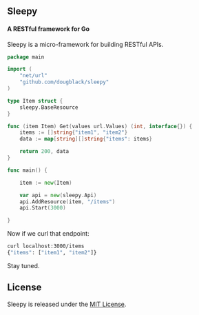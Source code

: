 ## Sleepy

#### A RESTful framework for Go

Sleepy is a micro-framework for building RESTful APIs.

```go
package main

import (
    "net/url"
    "github.com/dougblack/sleepy"
)

type Item struct {
    sleepy.BaseResource
}

func (item Item) Get(values url.Values) (int, interface{}) {
    items := []string{"item1", "item2"}
    data := map[string][]string{"items": items}

    return 200, data
}

func main() {

    item := new(Item)

    var api = new(sleepy.Api)
    api.AddResource(item, "/items")
    api.Start(3000)

}
```

Now if we curl that endpoint:

```bash
curl localhost:3000/items
{"items": ["item1", "item2"]}
```

Stay tuned.

## License

Sleepy is released under the [MIT License](http://opensource.org/licenses/MIT).
